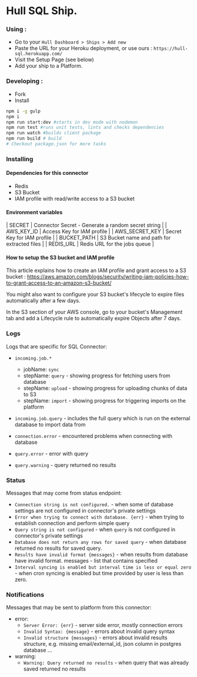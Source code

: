 # Hull SQL Ship.

### Using :

- Go to your `Hull Dashboard > Ships > Add new`
- Paste the URL for your Heroku deployment, or use ours : `https://hull-sql.herokuapp.com/`
- Visit the Setup Page (see below)
- Add your ship to a Platform.

### Developing :

- Fork
- Install

```sh
npm i -g gulp
npm i
npm run start:dev #starts in dev mode with nodemon
npm run test #runs unit tests, lints and checks dependencies
npm run watch #builds client package
npm run build # build
# Checkout package.json for more tasks
```


### Installing 

#### Dependencies for this connector 

- Redis
- S3 Bucket
- IAM profile with read/write access to a S3 bucket

#### Environment variables

| SECRET | Connector Secret - Generate a random secret string |
| AWS_KEY_ID | Access Key for IAM profile |
| AWS_SECRET_KEY | Secret Key for IAM profile |
| BUCKET_PATH | S3 Bucket name and path for extracted files |
| REDIS_URL | Redis URL for the jobs queue |


#### How to setup the S3 bucket and IAM profile

This article explains how to create an IAM profile and grant access to a S3 bucket : https://aws.amazon.com/blogs/security/writing-iam-policies-how-to-grant-access-to-an-amazon-s3-bucket/

You might also want to configure your S3 bucket's lifecycle to expire files automatically after a few days.

In the S3 section of your AWS console, go to your bucket's Management tab and add a Lifecycle rule to automatically expire Objects after 7 days.

### Logs

Logs that are specific for SQL Connector:

* `incoming.job.*`
  - jobName: `sync`
  - stepName: `query` - showing progress for fetching users from database
  - stepName: `upload` - showing progress for uploading chunks of data to S3
  - stepName: `import` - showing progress for triggering imports on the platform

* `incoming.job.query` - includes the full query which is run on the external database to import data from
* `connection.error` - encountered problems when connecting with database
* `query.error` - error with query
* `query.warning` - query returned no results

### Status

  Messages that may come from status endpoint: 
  
  * `Connection string is not configured.` - when some of database settings are not configured in connector's private settings
  * `Error when trying to connect with database. {err}` - when trying to establish connection and perform simple query 
  * `Query string is not configured` - when `query` is not configured in connector's private settings
  * `Database does not return any rows for saved query` - when database returned no results for saved query.
  * `Results have invalid format {messages}` - when results from database have invalid format. messages - list that contains specified 
  * `Interval syncing is enabled but interval time is less or equal zero` - when cron syncing is enabled but time provided by user is less than zero.

### Notifications

  Messages that may be sent to platform from this connector:
    
   - error: 
      * `Server Error: {err}` - server side error, mostly connection errors
      * `Invalid Syntax: {message}` - errors about invalid query syntax
      * `Invalid structure {messages}` - errors about invalid results structure, e.g. missing email/external_id, json column in postgres database ...
   - warning:
      * `Warning: Query returned no results` - when query that was already saved returned no results
